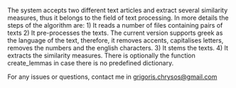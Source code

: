 The system accepts two different text articles and extract several similarity measures, thus it belongs to the field of text processing. 
 In more details the steps of the algorithm are: 
 	1) It reads a number of files containing pairs of texts
	2) It pre-processes the texts. The current version supports greek as the language of the text, therefore, it removes accents, capitalises letters, removes the numbers and the english characters.
	3) It stems the texts.
	4) It extracts the similarity measures.
 There is optionally the function create_lemmas in case there is no predefined dictionary.


For any issues or questions, contact me in grigoris.chrysos@gmail.com
